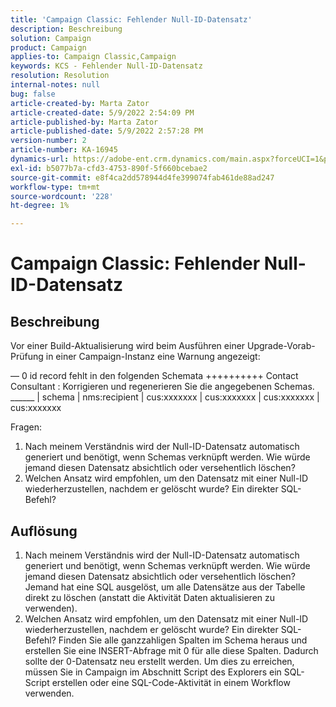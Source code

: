 ```yaml
---
title: 'Campaign Classic: Fehlender Null-ID-Datensatz'
description: Beschreibung
solution: Campaign
product: Campaign
applies-to: Campaign Classic,Campaign
keywords: KCS - Fehlender Null-ID-Datensatz
resolution: Resolution
internal-notes: null
bug: false
article-created-by: Marta Zator
article-created-date: 5/9/2022 2:54:09 PM
article-published-by: Marta Zator
article-published-date: 5/9/2022 2:57:28 PM
version-number: 2
article-number: KA-16945
dynamics-url: https://adobe-ent.crm.dynamics.com/main.aspx?forceUCI=1&pagetype=entityrecord&etn=knowledgearticle&id=7692b4e0-a7cf-ec11-a7b5-0022480a8e40
exl-id: b5077b7a-cfd3-4753-890f-5f660bcebae2
source-git-commit: e8f4ca2dd578944d4fe399074fab461de88ad247
workflow-type: tm+mt
source-wordcount: '228'
ht-degree: 1%

---
```


# Campaign Classic: Fehlender Null-ID-Datensatz

## Beschreibung


Vor einer Build-Aktualisierung wird beim Ausführen einer Upgrade-Vorab-Prüfung in einer Campaign-Instanz eine Warnung angezeigt:

— 0 id record fehlt in den folgenden Schemata ++++++++++ Contact Consultant : Korrigieren und regenerieren Sie die angegebenen Schemas.
______ | schema | nms:recipient | cus:xxxxxxx | cus:xxxxxxx | cus:xxxxxxx | cus:xxxxxxx            
            

Fragen:

1. Nach meinem Verständnis wird der Null-ID-Datensatz automatisch generiert und benötigt, wenn Schemas verknüpft werden. Wie würde jemand diesen Datensatz absichtlich oder versehentlich löschen?
2. Welchen Ansatz wird empfohlen, um den Datensatz mit einer Null-ID wiederherzustellen, nachdem er gelöscht wurde? Ein direkter SQL-Befehl?



## Auflösung


1. Nach meinem Verständnis wird der Null-ID-Datensatz automatisch generiert und benötigt, wenn Schemas verknüpft werden. Wie würde jemand diesen Datensatz absichtlich oder versehentlich löschen? Jemand hat eine SQL ausgelöst, um alle Datensätze aus der Tabelle direkt zu löschen (anstatt die Aktivität Daten aktualisieren zu verwenden).
2. Welchen Ansatz wird empfohlen, um den Datensatz mit einer Null-ID wiederherzustellen, nachdem er gelöscht wurde? Ein direkter SQL-Befehl? Finden Sie alle ganzzahligen Spalten im Schema heraus und erstellen Sie eine INSERT-Abfrage mit 0 für alle diese Spalten. Dadurch sollte der 0-Datensatz neu erstellt werden. Um dies zu erreichen, müssen Sie in Campaign im Abschnitt Script des Explorers ein SQL-Script erstellen oder eine SQL-Code-Aktivität in einem Workflow verwenden.
